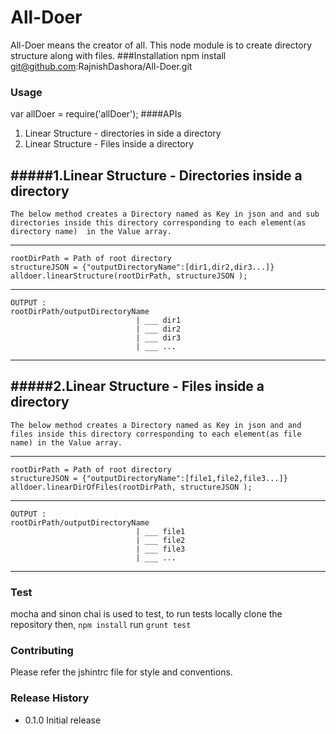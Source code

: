 # All-Doer

All-Doer means the creator of all. This node module is to create directory structure along with files.
###Installation
npm install git@github.com:RajnishDashora/All-Doer.git
### Usage

var allDoer = require('allDoer');
####APIs
1. Linear Structure - directories in side a directory 
2. Linear Structure - Files inside a directory 

#####1.Linear Structure - Directories inside a directory
---
    The below method creates a Directory named as Key in json and and sub directories inside this directory corresponding to each element(as directory name)  in the Value array.
    
---
    rootDirPath = Path of root directory
    structureJSON = {"outputDirectoryName":[dir1,dir2,dir3...]}
    alldoer.linearStructure(rootDirPath, structureJSON );
---
    OUTPUT : 
    rootDirPath/outputDirectoryName 
                                | ___ dir1
                                | ___ dir2
                                | ___ dir3
                                | ___ ...
                            
---
#####2.Linear Structure - Files inside a directory 
---
    The below method creates a Directory named as Key in json and and files inside this directory corresponding to each element(as file name) in the Value array.
    
---
    rootDirPath = Path of root directory
    structureJSON = {"outputDirectoryName":[file1,file2,file3...]}
    alldoer.linearDirOfFiles(rootDirPath, structureJSON );
---
    OUTPUT : 
    rootDirPath/outputDirectoryName 
                                | ___ file1
                                | ___ file2
                                | ___ file3
                                | ___ ...
                            
---
### Test
mocha and sinon chai is used to test, to run tests locally clone the repository then,  `npm install` run `grunt test`
### Contributing 
Please refer the jshintrc file for style and conventions.
### Release History
* 0.1.0 Initial release
